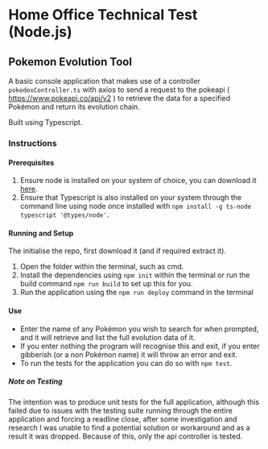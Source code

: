 # Home Office Technical Test (Node.js)


## Pokemon Evolution Tool

A basic console application that makes use of a controller `pokedexController.ts` with axios to send a request to the 
pokeapi (<link> https://www.pokeapi.co/api/v2 </link>) to retrieve the data for a specified Pokémon and return its evolution chain.

Built using Typescript.

### Instructions

#### Prerequisites
1. Ensure node is installed on your system of choice, you can download it [here](https://nodejs.org/en"/).
2. Ensure that Typescript is also installed on your system through the command line using node once installed with `npm install -g ts-node typescript '@types/node'`.

#### Running and Setup
The initialise the repo, first download it (and if required extract it).
1. Open the folder within the terminal, such as cmd.
2. Install the dependencies using `npm init` within the terminal or run the build command `npm run build` to set up this for you.
3. Run the application using the `npm run deploy` command in the terminal

#### Use
- Enter the name of any Pokémon you wish to search for when prompted, and it will retrieve and list the full evolution data of it.
- If you enter nothing the program will recognise this and exit, if you enter gibberish (or a non Pokémon name) it will throw an error and exit.
- To run the tests for the application you can do so with `npm test`.


##### Note on Testing
The intention was to produce unit tests for the full application, although this failed due to issues with the testing suite running through the entire application and forcing a readline close,
after some investigation and research I was unable to find a potential solution or workaround and as a result it was dropped. Because of this, only the api controller is tested.